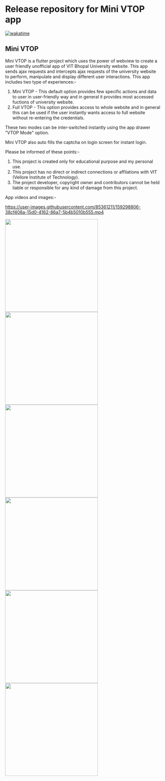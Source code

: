 # Release repository for Mini VTOP app

[![wakatime](https://wakatime.com/badge/user/83f3b15d-49de-4c01-b8de-bbc132f11be1/project/362db10a-c68a-42e5-9623-30a319bd510e.svg)](https://wakatime.com/badge/user/83f3b15d-49de-4c01-b8de-bbc132f11be1/project/362db10a-c68a-42e5-9623-30a319bd510e)

## Mini VTOP

Mini VTOP is a flutter project which uses the power of webview to create a user friendly unofficial app of VIT Bhopal University website. This app sends ajax requests and intercepts ajax requests of the university website to perform, manipulate and display different user interactions. This app includes two type of experiences:-
1. Mini VTOP - This default option provides few specific actions and data to user in user-friendly way and in general it provides most accessed fuctions of university website.
2. Full VTOP - This option provides access to whole website and in general this can be used if the user instantly wants access to full website without re-entering the credentials.

These two modes can be inter-switched instantly using the app drawer "VTOP Mode" option.

Mini VTOP also auto fills the captcha on login screen for instant login.

Please be informed of these points:-
1. This project is created only for educational purpose and my personal use.
2. This project has no direct or indirect connections or affilations with VIT (Vellore Institute of Technology).
3. The project developer, copyright owner and contributors cannot be held liable or responsible for any kind of damage from this project.

App videos and images:-

https://user-images.githubusercontent.com/85361211/159298806-38cf408a-15d0-4162-86a7-5b4b5010b555.mp4


<img src= "https://user-images.githubusercontent.com/85361211/159277406-bd5d0037-6b03-4d27-b1fe-2071d1c8596c.png" width="300"><img src= "https://user-images.githubusercontent.com/85361211/159278228-eddcd503-4645-421e-8c7f-3523d387604a.png" width="300"><img src= "https://user-images.githubusercontent.com/85361211/159278434-8da8f934-2d46-4d13-a861-2bf80a1a7aa7.png" width="300"><img src= "https://user-images.githubusercontent.com/85361211/159468786-3ed99a3e-a1b2-4dd0-b436-d8b9c329a1a3.png" width="300"><img src= "https://user-images.githubusercontent.com/85361211/159278851-74c7b869-ee4c-45be-807e-43f3a0eb9399.png" width="300"><img src= "https://user-images.githubusercontent.com/85361211/159278895-b6080958-68dd-4d8b-8e0d-821244231d13.png" width="300">
